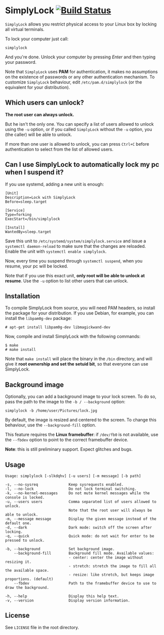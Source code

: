 # SimplyLock [![Build Status](https://travis-ci.org/95ulisse/simplylock.svg?branch=master)](https://travis-ci.org/95ulisse/simplylock)

`SimplyLock` allows you restrict physical access to your Linux box by locking all virtual terminals.

To lock your computer just call:

```
simplylock
```

And you're done. Unlock your computer by pressing *Enter* and then typing your password.

Note that `SimplyLock` uses **PAM** for authentication, it makes no assumptions on the existence
of passwords or any other authentication mechanism. To customize `SimplyLock` behaviour, edit
`/etc/pam.d/simplylock` (or the equivalent for your distribution).

## Which users can unlock?

**The root user can always unlock.**

But he isn't the only one. You can specify a list of users allowed to unlock using the `-u` option,
or if you called `SimplyLock` without the `-u` option, you (the caller) will be able to unlock.

If more than one user is allowed to unlock, you can press `Ctrl+C` before authentication to
select from the list of allowed users.

## Can I use SimplyLock to automatically lock my pc when I suspend it?

If you use systemd, adding a new unit is enough:

```
[Unit]
Description=Lock with SimplyLock
Before=sleep.target

[Service]
Type=forking
ExecStart=/bin/simplylock

[Install]
WantedBy=sleep.target
```

Save this unit to `/etc/systemd/system/simplylock.service` and issue a `systemctl daemon-reload`
to make sure that the changes are reloaded. Enable the unit with `systemctl enable simplylock`.

Now, every time you suspend through `systemctl suspend`, when you resume, your pc will be locked.

Note that if you use this exact unit, **only root will be able to unlock at resume**.
Use the `-u` option to list other users that can unlock.

## Installation

To compile SimplyLock from source, you will need PAM headers, so install the package for your
distribution. If you use Debian, for example, you can install the `libpam0g-dev` package:

```
# apt-get install libpam0g-dev libmagickwand-dev
```

Now, compile and install SimplyLock with the following commands:

```
$ make
# make install
```

Note that `make install` will place the binary in the `/bin` directory, and will give it
**root ownership and set the setuid bit**, so that everyone can use SimplyLock.

## Background image

Optionally, you can add a background image to your lock screen. To do so, pass the path to
the image to the `-b / --background` option:

```
simplylock -b /home/user/Pictures/lock.jpg
```

By default, the image is resized and centered to the screen. To change this behaviour,
use the `--background-fill` option.

This feature requires the **Linux framebuffer**: if `/dev/fb0` is not available,
use the `--fbdev` option to point to the correct framebuffer device.

**Note**: this is still preliminary support. Expect glitches and bugs.

## Usage

```
Usage: simplylock [-slkdqhv] [-u users] [-m message] [-b path]

-s, --no-sysreq              Keep sysrequests enabled.
-l, --no-lock                Do not lock terminal switching.
-k, --no-kernel-messages     Do not mute kernel messages while the console is locked.
-u, --users users            Comma separated list of users allowed to unlock.
                             Note that the root user will always be able to unlock.
-m, --message message        Display the given message instead of the default one.
-d, --dark                   Dark mode: switch off the screen after locking.
-q, --quick                  Quick mode: do not wait for enter to be pressed to unlock.

-b, --background             Set background image.
    --background-fill        Background fill mode. Available values:
                             - center: center the image without resizing it.
                             - stretch: stretch the image to fill all the available space.
                             - resize: like stretch, but keeps image proportions. (default)
    --fbdev                  Path to the framebuffer device to use to draw the background.

-h, --help                   Display this help text.
-v, --version                Display version information.
```

## License

See `LICENSE` file in the root directory.
